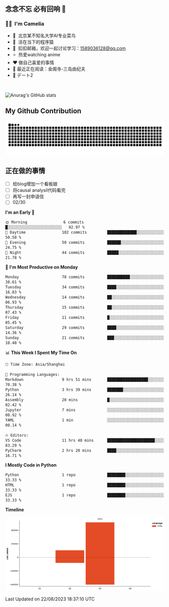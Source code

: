 ## 念念不忘 必有回响  👋
### 👨‍🔧&nbsp;&nbsp;I'm Camelia
- 🏢&nbsp;&nbsp;北京某不知名大学AI专业菜鸟
- 🦍&nbsp;&nbsp;活在当下的程序猿
- 💬&nbsp;&nbsp;扣扣邮箱，欢迎一起讨论学习：1589036128@qq.com
- ⭐️&nbsp;&nbsp;热爱watching anime
- ❤️ 做自己喜爱的事情
- 📖 最近正在阅读：金阁寺-三岛由纪夫
- 🎵 デート2

<br>

![Anurag's GitHub stats](https://github-readme-stats.vercel.app/api?username=abinzzz&count_private=true&show_icons=true&theme=tokyonight)


## My Github Contribution
![](https://github.com/abinzzz/abinzzz/blob/output/github-contribution-grid-snake.svg)

## 正在做的事情
- [ ] 给blog增加一个看板娘
- [ ] 将causal analysil代码看完
- [ ] 再写一封申请信
- [ ] 02/30
<!--START_SECTION:waka-->
**I'm an Early 🐤** 

```text
🌞 Morning                6 commits           █░░░░░░░░░░░░░░░░░░░░░░░░   02.97 % 
🌆 Daytime                102 commits         █████████████░░░░░░░░░░░░   50.50 % 
🌃 Evening                50 commits          ██████░░░░░░░░░░░░░░░░░░░   24.75 % 
🌙 Night                  44 commits          █████░░░░░░░░░░░░░░░░░░░░   21.78 % 
```
📅 **I'm Most Productive on Monday** 

```text
Monday                   78 commits          ██████████░░░░░░░░░░░░░░░   38.61 % 
Tuesday                  34 commits          ████░░░░░░░░░░░░░░░░░░░░░   16.83 % 
Wednesday                14 commits          ██░░░░░░░░░░░░░░░░░░░░░░░   06.93 % 
Thursday                 15 commits          ██░░░░░░░░░░░░░░░░░░░░░░░   07.43 % 
Friday                   11 commits          █░░░░░░░░░░░░░░░░░░░░░░░░   05.45 % 
Saturday                 29 commits          ████░░░░░░░░░░░░░░░░░░░░░   14.36 % 
Sunday                   21 commits          ███░░░░░░░░░░░░░░░░░░░░░░   10.40 % 
```


📊 **This Week I Spent My Time On** 

```text
🕑︎ Time Zone: Asia/Shanghai

💬 Programming Languages: 
Markdown                 9 hrs 51 mins       ██████████████████░░░░░░░   70.38 % 
Python                   3 hrs 39 mins       ███████░░░░░░░░░░░░░░░░░░   26.14 % 
Assembly                 20 mins             █░░░░░░░░░░░░░░░░░░░░░░░░   02.42 % 
Jupyter                  7 mins              ░░░░░░░░░░░░░░░░░░░░░░░░░   00.92 % 
YAML                     1 min               ░░░░░░░░░░░░░░░░░░░░░░░░░   00.14 % 

🔥 Editors: 
VS Code                  11 hrs 40 mins      █████████████████████░░░░   83.29 % 
PyCharm                  2 hrs 20 mins       ████░░░░░░░░░░░░░░░░░░░░░   16.71 % 
```

**I Mostly Code in Python** 

```text
Python                   1 repo              ████████░░░░░░░░░░░░░░░░░   33.33 % 
HTML                     1 repo              ████████░░░░░░░░░░░░░░░░░   33.33 % 
EJS                      1 repo              ████████░░░░░░░░░░░░░░░░░   33.33 % 
```



**Timeline**

![Lines of Code chart](https://raw.githubusercontent.com/abinzzz/abinzzz/main/assets/bar_graph.png)


 Last Updated on 22/08/2023 18:37:10 UTC
<!--END_SECTION:waka-->


